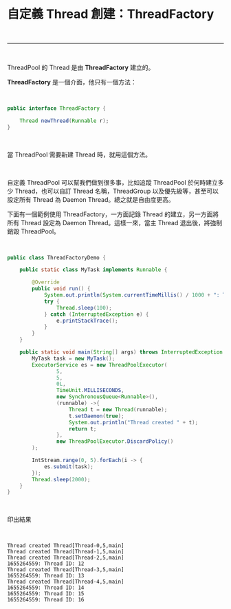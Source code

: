 # 自定義 Thread 創建：__ThreadFactory__

<br>

---

<br>

ThreadPool 的 Thread 是由 __ThreadFactory__ 建立的。

__ThreadFactory__ 是一個介面，他只有一個方法：

<br>

```java
public interface ThreadFactory {

    Thread newThread(Runnable r);
}
```

<br>

當 ThreadPool 需要新建 Thread 時，就用這個方法。

<br>

自定義 ThreadPool 可以幫我們做到很多事，比如追蹤 ThreadPool 於何時建立多少 Thread，也可以自訂 Thread 名稱，ThreadGroup 以及優先級等，甚至可以設定所有 Thread 為 Daemon Thread。總之就是自由度更高。

下面有一個範例使用 ThreadFactory，一方面記錄 Thread 的建立，另一方面將所有 Thread 設定為 Daemon Thread。這樣一來，當主 Thread 退出後，將強制銷毀 ThreadPool。

<br>

```java
public class ThreadFactoryDemo {

    public static class MyTask implements Runnable {

        @Override
        public void run() {
            System.out.println(System.currentTimeMillis() / 1000 + ": Thread ID: " + Thread.currentThread().getId());
            try {
                Thread.sleep(100);
            } catch (InterruptedException e) {
                e.printStackTrace();
            }
        }
    }

    public static void main(String[] args) throws InterruptedException {
        MyTask task = new MyTask();
        ExecutorService es = new ThreadPoolExecutor(
                5,
                5,
                0L,
                TimeUnit.MILLISECONDS,
                new SynchronousQueue<Runnable>(),
                (runnable) ->{
                    Thread t = new Thread(runnable);
                    t.setDaemon(true);
                    System.out.println("Thread created " + t);
                    return t;
                },
                new ThreadPoolExecutor.DiscardPolicy()
        );

        IntStream.range(0, 5).forEach(i -> {
            es.submit(task);
        });
        Thread.sleep(2000);
    }
}
```

<br>

印出結果

<br>

```
Thread created Thread[Thread-0,5,main]
Thread created Thread[Thread-1,5,main]
Thread created Thread[Thread-2,5,main]
1655264559: Thread ID: 12
Thread created Thread[Thread-3,5,main]
1655264559: Thread ID: 13
Thread created Thread[Thread-4,5,main]
1655264559: Thread ID: 14
1655264559: Thread ID: 15
1655264559: Thread ID: 16
```
